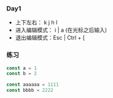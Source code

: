 ### Day1

- 上下左右： k j h l
- 进入编辑模式： i | a (在光标之后输入)
- 退出编辑模式：Esc | Ctrl + [

### 练习

```js
const a = 1
const b = 2

const aaaaaa = 1111
const bbbb = 2222
```